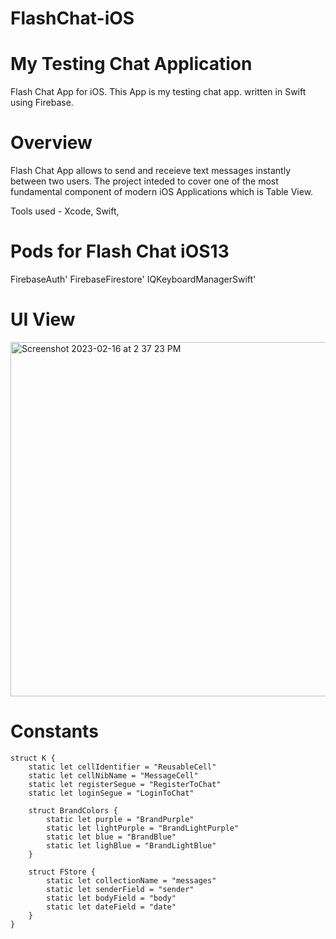 # FlashChat-iOS
# My Testing Chat Application

Flash Chat App for iOS. This App is my testing chat app. written in Swift using Firebase.

# Overview

Flash Chat App allows to send and receieve text messages instantly between two users. The project inteded to cover one of the most fundamental component of modern iOS Applications which is Table View.

Tools used -
Xcode,
Swift,

# Pods for Flash Chat iOS13

 FirebaseAuth'
 FirebaseFirestore'
 IQKeyboardManagerSwift'



# UI View


<img width="567" alt="Screenshot 2023-02-16 at 2 37 23 PM" src="https://user-images.githubusercontent.com/62168289/219327047-b25d1759-c68c-4d8c-a638-aacd135181d4.png">

# Constants
```
struct K {
    static let cellIdentifier = "ReusableCell"
    static let cellNibName = "MessageCell"
    static let registerSegue = "RegisterToChat"
    static let loginSegue = "LoginToChat"
    
    struct BrandColors {
        static let purple = "BrandPurple"
        static let lightPurple = "BrandLightPurple"
        static let blue = "BrandBlue"
        static let lighBlue = "BrandLightBlue"
    }
    
    struct FStore {
        static let collectionName = "messages"
        static let senderField = "sender"
        static let bodyField = "body"
        static let dateField = "date"
    }
}


